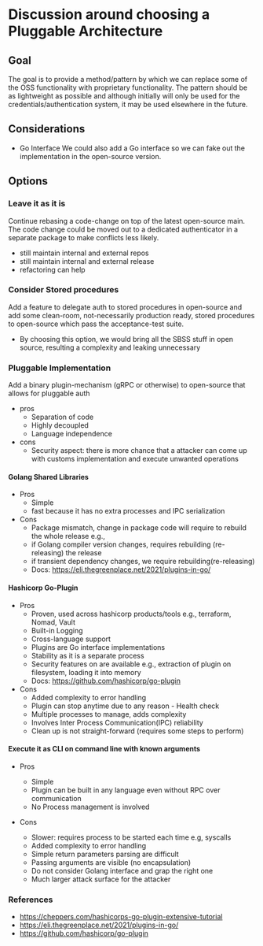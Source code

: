 # Discussion around choosing a Pluggable Architecture

## Goal

The goal is to provide a method/pattern by which we can replace some of the OSS functionality with proprietary functionality.  The pattern should be as lightweight as possible and although initially will only be used for the credentials/authentication system, it may be used elsewhere in the future.

## Considerations

- Go Interface We could also add a Go interface so we can fake out the implementation in the open-source version.

## Options

### Leave it as it is

Continue rebasing a code-change on top of the latest open-source main. The code change could be moved out to a dedicated
authenticator in a separate package to make conflicts less likely.

- still maintain internal and external repos
- still maintain internal and external release
- refactoring can help

### Consider Stored procedures

Add a feature to delegate auth to stored procedures in open-source and add some clean-room, not-necessarily production
ready, stored procedures to open-source which pass the acceptance-test suite.

- By choosing this option, we would bring all the SBSS stuff in open source, resulting a complexity and leaking
  unnecessary

### Pluggable Implementation

Add a binary plugin-mechanism (gRPC or otherwise) to open-source that allows for pluggable auth

- pros
    - Separation of code
    - Highly decoupled
    - Language independence
- cons
    - Security aspect: there is more chance that a attacker can come up with customs implementation and execute unwanted
      operations

#### Golang Shared Libraries

- Pros
    - Simple
    - fast because it has no extra processes and IPC serialization
- Cons
    - Package mismatch, change in package code will require to rebuild the whole release e.g.,
    - if Golang compiler version changes, requires rebuilding (re-releasing) the release
    - if transient dependency changes, we require rebuilding(re-releasing)
    - Docs: https://eli.thegreenplace.net/2021/plugins-in-go/

#### Hashicorp Go-Plugin

- Pros
    - Proven, used across hashicorp products/tools e.g., terraform, Nomad, Vault
    - Built-in Logging
    - Cross-language support
    - Plugins are Go interface implementations
    - Stability as it is a separate process
    - Security features on are available e.g., extraction of plugin on filesystem, loading it into memory
    - Docs: https://github.com/hashicorp/go-plugin
- Cons
    - Added complexity to error handling
    - Plugin can stop anytime due to any reason - Health check
    - Multiple processes to manage, adds complexity
    - Involves Inter Process Communication(IPC) reliability
    - Clean up is not straight-forward (requires some steps to perform)

#### Execute it as CLI on command line with known arguments

- Pros
    - Simple
    - Plugin can be built in any language even without RPC over communication
    - No Process management is involved

- Cons
    - Slower: requires process to be started each time e.g, syscalls
    - Added complexity to error handling
    - Simple return parameters parsing are difficult
    - Passing arguments are visible (no encapsulation)
    - Do not consider Golang interface and grap the right one
    - Much larger attack surface for the attacker

### References

- https://cheppers.com/hashicorps-go-plugin-extensive-tutorial
- https://eli.thegreenplace.net/2021/plugins-in-go/
- https://github.com/hashicorp/go-plugin
